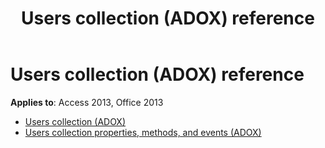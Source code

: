 ﻿---
title: Users collection (ADOX) reference
TOCTitle: Users collection (ADOX)
ms:assetid: 4094e816-e195-4483-b9c4-c5a71f7b93cb
ms:mtpsurl: https://msdn.microsoft.com/library/JJ249183(v=office.15)
ms:contentKeyID: 48544428
ms.date: 09/18/2015
mtps_version: v=office.15
---

# Users collection (ADOX) reference

**Applies to**: Access 2013, Office 2013

- [Users collection (ADOX)](users-collection-adox.md)
- [Users collection properties, methods, and events (ADOX)](users-collection-properties-methods-and-events-adox.md)

